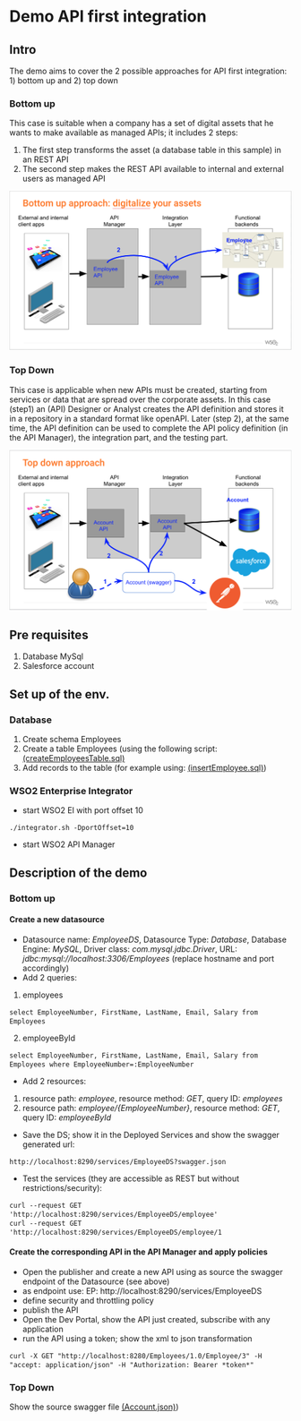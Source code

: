 # Demo API first integration
## Intro
The demo aims to cover the 2 possible approaches for API first integration: 1) bottom up and 2) top down
### Bottom up
This case is suitable when a company has a set of digital assets that he wants to make available as managed APIs; it includes 2 steps:
1. The first step transforms the asset (a database table in this sample) in an REST API
2. The second step makes the REST API available to internal and external users as managed API

![bottom up](bottom-up.png)

### Top Down
This case is applicable when new APIs must be created, starting from services or data that are spread over the corporate assets. In this case (step1) an (API) Designer or Analyst creates the API definition and stores it in a repository in a standard format like openAPI. Later (step 2), at the same time, the API definition can be used to complete the API policy definition (in the API Manager), the integration part, and the testing part.

![top down](topdown.png)

## Pre requisites
1. Database MySql
2. Salesforce account

## Set up of the env.
### Database
1. Create schema Employees
2. Create a table Employees (using the following script: [(createEmployeesTable.sql)](createEmployeesTable.sql)
3. Add records to the table (for example using: [(insertEmployee.sql)](insertEmployee.sql))
### WSO2 Enterprise Integrator
- start WSO2 EI with port offset 10
```
./integrator.sh -DportOffset=10
```
- start WSO2 API Manager



## Description of the demo
### Bottom up
#### Create a new datasource
- Datasource name: *EmployeeDS*, Datasource Type: *Database*, Database Engine: *MySQL*, Driver class: *com.mysql.jdbc.Driver*, URL: *jdbc:mysql://localhost:3306/Employees* (replace hostname and port accordingly)
- Add 2 queries:
 1. employees
```
select EmployeeNumber, FirstName, LastName, Email, Salary from Employees
```
 2. employeeById
```
select EmployeeNumber, FirstName, LastName, Email, Salary from Employees where EmployeeNumber=:EmployeeNumber
```
- Add 2 resources:
1. resource path: *employee*, resource method: *GET*, query ID: *employees*
2. resource path: *employee/{EmployeeNumber}*, resource method: *GET*, query ID: *employeeById*
- Save the DS; show it in the Deployed Services and show the swagger generated url: 
```
http://localhost:8290/services/EmployeeDS?swagger.json
```
- Test the services (they are accessible as REST but without restrictions/security):
```
curl --request GET 'http://localhost:8290/services/EmployeeDS/employee'
curl --request GET 'http://localhost:8290/services/EmployeeDS/employee/1
```
#### Create the corresponding API in the API Manager and apply policies
- Open the publisher and create a new API using as source the swagger endpoint of the Datasource (see above)
- as endpoint use: EP: http://localhost:8290/services/EmployeeDS
- define security and throttling policy
- publish the API
- Open the Dev Portal, show the API just created, subscribe with any application
- run the API using a token; show the xml to json transformation
```
curl -X GET "http://localhost:8280/Employees/1.0/Employee/3" -H "accept: application/json" -H "Authorization: Bearer *token*"
```
### Top Down
Show the source swagger file [(Account.json)](Account.json))
